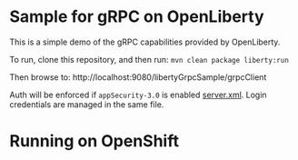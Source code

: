 # Sample for gRPC on OpenLiberty

This is a simple demo of the gRPC capabilities provided by OpenLiberty.

To run, clone this repository, and then run:
`mvn clean package liberty:run`

Then browse to:
http://localhost:9080/libertyGrpcSample/grpcClient

Auth will be enforced if `appSecurity-3.0` is enabled [server.xml](src/main/liberty/config/server.xml). Login credentials are managed in the same file.

# Running on OpenShift



